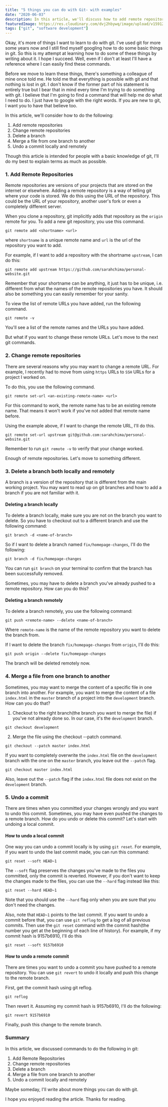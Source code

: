 ```yaml
---
title: "5 things you can do with Git- with examples"
date: "2020-06-03"
description: In this article, we'll discuss how to add remote repositories, change remote repositories, delete a branch locally and remotely, merge a file from one branch to another and undo a commit locally and remotely.
featuredImage: https://res.cloudinary.com/dvj2hbywq/image/upload/v1591202236/yancy-min-842ofHC6MaI-unsplash_1_fhvaov.jpg
tags: ["git", "software development"]
---
```


Okay, it's more of things I want to learn to do with git. I've used git for more some years now and I still find myself googling how to do some basic things in git. So this is my attempt at learning how to do some of these things by writing about it. I hope I succeed. Well, even if I don't at least I'll have a reference where I can easily find these commands. 

Before we move to learn these things, there's something a colleague of mine once told me. He told me that everything is possible with git and that nothing is lost in git. I don't know if the former part of his statement is entirely true but I bear that in mind every time I'm trying to do something with git. I believe that I'm going to find a command that will help me do what I need to do. I just have to google with the right words. If you are new to git, I want you to have that believe too. 

In this article, we'll consider how to do the following:

1. Add remote repositories
2. Change remote repositories
3. Delete a branch
4. Merge a file from one branch to another
5. Undo a commit locally and remotely

Though this article is intended for people with a basic knowledge of git, I'll do my best to explain terms as much as possible.

### 1. Add Remote Repositories
Remote repositories are versions of your projects that are stored on the internet or elsewhere. Adding a remote repository is a way of telling git where your code is stored. We do this using the URL of the repository. This could be the URL of your repository, another user's fork or even a completely different server. 

When you clone a repository, git implicitly adds that repository as the `origin` remote for you. To add a new git repository, you use this command. 

```
git remote add <shortname> <url>
```

where `shortname` is a unique remote name
and `url` is the url of the repository you want to add.

For example, if I want to add a repository with the shortname `upstream`, I can do this:

```
git remote add upstream https://github.com/sarahchima/personal-website.git
```

Remember that your shortname can be anything, it just has to be unique, i.e. different from what the names of the remote repositories you have. It should also be something you can easily remember for your sanity.

To view the list of remote URLs you have added, run the following command.
```
git remote -v
```
You'll see a list of the remote names and the URLs you have added. 

But what if you want to change these remote URLs. Let's move to the next git commands.

### 2. Change remote repositories
There are several reasons why you may want to change a remote URL. For example, I recently had to move from using `https` URLs to `SSH` URLs for a project I worked on.

To do this, you use the following command.

```
git remote set-url <an-existing-remote-name> <url>
```
For this command to work, the remote name has to be an existing remote name. That means it won't work if you've not added that remote name before. 

Using the example above, if I want to change the remote URL, I'll do this.

```
git remote set-url upstream git@github.com:sarahchima/personal-website.git
```

Remember to run `git remote -v` to verify that your change worked.

Enough of remote repositories. Let's move to something different.

### 3. Delete a branch both locally and remotely
A branch is a version of the repository that is different from the main working project. You may want to read up on git branches and how to add a branch if you are not familiar with it. 

#### Deleting a branch locally

To delete a branch locally, make sure you are not on the branch you want to delete. So you have to checkout out to a different branch and use the following command:

```
git branch -d <name-of-branch>
```
So if I want to delete a branch named `fix/homepage-changes`, I'll do the following:

```
git branch -d fix/homepage-changes
```

You can run `git branch` on your terminal to confirm that the branch has been successfully removed.

Sometimes, you may have to delete a branch you've already pushed to a remote repository. How can you do this?

#### Deleting a branch remotely
To delete a branch remotely, you use the following command:

```
git push <remote-name> --delete <name-of-branch>
```

Where `remote-name` is the name of the remote repository you want to delete the branch from. 

If I want to delete the branch `fix/homepage-changes` from `origin`, I'll do this:

```
git push origin --delete fix/homepage-changes
```

The branch will be deleted remotely now.

### 4. Merge a file from one branch to another
Sometimes, you may want to merge the content of a specific file in one branch into another. For example, you want to merge the content of a file `index.html` in the `master` branch of a project into the `development` branch. How can you do that? 

1. Checkout to the right branch(the branch you want to merge the file) if you've not already done so. In our case, it's the `development` branch.

```
git checkout development
```

2. Merge the file using the checkout --patch command.

```
git checkout --patch master index.html
```

If you want to completely overwrite the `index.html` file on the `development` branch with the one on the `master` branch, you leave out the `--patch` flag. 

```
git checkout master index.html
```

Also, leave out the `--patch` flag if the `index.html` file does not exist on the `development` branch.

### 5. Undo a commit

There are times when you committed your changes wrongly and you want to undo this commit. Sometimes, you may have even pushed the changes to a remote branch. How do you undo or delete this commit? Let's start with undoing a local commit.

#### How to undo a local commit
One way you can undo a commit locally is by using `git reset`. For example, if you want to undo the last commit made, you can run this command:
```
git reset --soft HEAD~1
```
The `--soft` flag preserves the changes you've made to the files you committed, only the commit is reverted. However, if you don't want to keep the changes made to the files, you can use the `--hard` flag instead like this:

```
git reset --hard HEAD~1
```
Note that you should use the `--hard` flag only when you are sure that you don't need the changes.

Also, note that `HEAD~1` points to the last commit. If you want to undo a commit before that, you can use `git reflog` to get a log of all previous commits. Then use the `git reset` command with the commit hash(the number you get at the beginning of each line of history). For example, if my commit hash is 9157b6910, I'll do this

```
git reset --soft 9157b6910 
```

#### How to undo a remote commit
There are times you want to undo a commit you have pushed to a remote repository. You can use `git revert` to undo it locally and push this change to the remote branch.

First, get the commit hash using git reflog.

```
git reflog
```
Then revert it. Assuming my commit hash is 9157b6910, I'll do the following:

```
git revert 9157b6910 
```

Finally, push this change to the remote branch.

### Summary
In this article, we discussed commands to do the following in git:
1. Add Remote Repositories
2. Change remote repositories
3. Delete a branch
4. Merge a file from one branch to another
5. Undo a commit locally and remotely

Maybe someday, I'll write about more things you can do with git. 

I hope you enjoyed reading the article. Thanks for reading.



